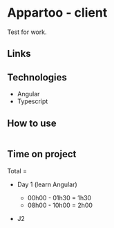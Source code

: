# Appartoo - client

Test for work.

## Links

<!-- - [WebApp]() -->

## Technologies

- Angular
- Typescript

## How to use

```bash
```

## Time on project

Total = 

- Day 1 (learn Angular)
  - 00h00 - 01h30 = 1h30
  - 08h00 - 10h00 = 2h00

- J2
